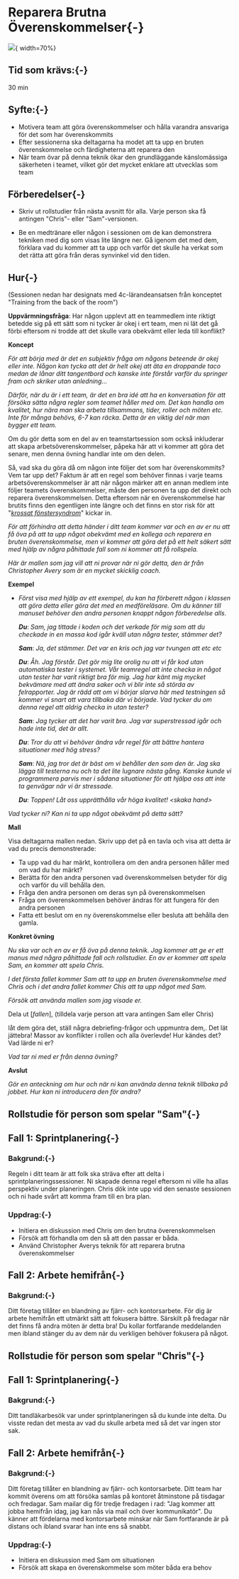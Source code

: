# Reparera Brutna Överenskommelser{-}
![](images/repairing-broken-agreement.png){ width=70%}

## Tid som krävs:{-}

30 min

## Syfte:{-}

- Motivera team att göra överenskommelser och hålla varandra ansvariga för det som har överenskommits
- Efter sessionerna ska deltagarna ha modet att ta upp en bruten överenskommelse och färdigheterna att reparera den
- När team övar på denna teknik ökar den grundläggande känslomässiga säkerheten i teamet, vilket gör det mycket enklare att utvecklas som team

## Förberedelser{-}

- Skriv ut rollstudier från nästa avsnitt för alla. Varje person ska få antingen "Chris"- eller "Sam"-versionen.

- Be en medtränare eller någon i sessionen om de kan demonstrera tekniken med dig som visas lite längre ner. Gå igenom det med dem, förklara vad du kommer att ta upp och varför det skulle ha verkat som det rätta att göra från deras synvinkel vid den tiden.

## Hur{-}

(Sessionen nedan har designats med 4c-lärandeansatsen från konceptet "Training from the back of the room")

**Uppvärmningsfråga**: Har någon upplevt att en teammedlem inte riktigt betedde sig på ett sätt som ni tycker är okej i ert team, men ni lät det gå förbi eftersom ni trodde att det skulle vara obekvämt eller leda till konflikt?

**Koncept**

*För att börja med är det en subjektiv fråga om någons beteende är okej eller inte. Någon kan tycka att det är helt okej att äta en droppande taco medan de lånar ditt tangentbord och kanske inte förstår varför du springer fram och skriker utan anledning...*

*Därför, när du är i ett team, är det en bra idé att ha en konversation för att försöka sätta några regler som teamet håller med om. Det kan handla om kvalitet, hur nära man ska arbeta tillsammans, tider, roller och möten etc. Inte för många behövs, 6-7 kan räcka. Detta är en viktig del när man bygger ett team.*

Om du gör detta som en del av en teamstartsession som också inkluderar att skapa arbetsöverenskommelser, påpeka här att vi kommer att göra det senare, men denna övning handlar inte om den delen.

Så, vad ska du göra då om någon inte följer det som har överenskommits? Vem tar upp det? Faktum är att en regel som behöver finnas i varje teams arbetsöverenskommelser är att när någon märker att en annan medlem inte följer teamets överenskommelser, måste den personen ta upp det direkt och reparera överenskommelsen. Detta eftersom när en överenskommelse har brutits finns den egentligen inte längre och det finns en stor risk för att "[*krossat fönstersyndrom*](https://whatis.techtarget.com/definition/broken-window-theory)" kickar in.

*För att förhindra att detta händer i ditt team kommer var och en av er nu att få öva på att ta upp något obekvämt med en kollega och reparera en bruten överenskommelse, men vi kommer att göra det på ett helt säkert sätt med hjälp av några påhittade fall som ni kommer att få rollspela.*

*Här är mallen som jag vill att ni provar när ni gör detta, den är från Christopher Avery som är en mycket skicklig coach.*

**Exempel**

- *Först visa med hjälp av ett exempel, du kan ha förberett någon i klassen att göra detta eller göra det med en medföreläsare. Om du känner till manuset behöver den andra personen knappt någon förberedelse alls.*

   ***Du***: *Sam, jag tittade i koden och det verkade för mig som att du checkade in en massa kod igår kväll utan några tester, stämmer det?*

   ***Sam***: *Ja, det stämmer. Det var en kris och jag var tvungen att etc etc*

   ***Du***: *Åh. Jag förstår. Det gör mig lite orolig nu att vi får kod utan automatiska tester i systemet. Vår teamregel att inte checka in något utan tester har varit riktigt bra för mig. Jag har känt mig mycket bekvämare med att ändra saker och vi blir inte så störda av felrapporter. Jag är rädd att om vi börjar slarva här med testningen så kommer vi snart att vara tillbaka där vi började. Vad tycker du om denna regel att aldrig checka in utan tester?*

   ***Sam***: *Jag tycker att det har varit bra. Jag var superstressad igår och hade inte tid, det är allt.*

   ***Du***: *Tror du att vi behöver ändra vår regel för att bättre hantera situationer med hög stress?*

   ***Sam***: *Nä, jag tror det är bäst om vi behåller den som den är. Jag ska lägga till testerna nu och ta det lite lugnare nästa gång. Kanske kunde vi programmera parvis mer i sådana situationer för att hjälpa oss att inte ta genvägar när vi är stressade.*

   ***Du***: *Toppen! Låt oss upprätthålla vår höga kvalitet! &lt;skaka hand&gt;*

*Vad tycker ni? Kan ni ta upp något obekvämt på detta sätt?*

**Mall**

Visa deltagarna mallen nedan. Skriv upp det på en tavla och visa att detta är vad du precis demonstrerade:

- Ta upp vad du har märkt, kontrollera om den andra personen håller med om vad du har märkt?
- Berätta för den andra personen vad överenskommelsen betyder för dig och varför du vill behålla den.
- Fråga den andra personen om deras syn på överenskommelsen
- Fråga om överenskommelsen behöver ändras för att fungera för den andra personen
- Fatta ett beslut om en ny överenskommelse eller besluta att behålla den gamla.

**Konkret övning**

*Nu ska var och en av er få öva på denna teknik. Jag kommer att ge er ett manus med några påhittade fall och rollstudier. En av er kommer att spela Sam, en kommer att spela Chris.*

*I det första fallet kommer Sam att ta upp en bruten överenskommelse med Chris och i det andra fallet kommer Chis att ta upp något med Sam.*

*Försök att använda mallen som jag visade er.*

Dela ut [*fallen*],
(tilldela varje person att vara antingen Sam eller Chris)

låt dem göra det, ställ några debriefing-frågor och uppmuntra dem,. Det lät jättebra! Massor av konflikter i rollen och alla överlevde! Hur kändes det? Vad lärde ni er?

*Vad tar ni med er från denna övning?*

**Avslut**

*Gör en anteckning om hur och när ni kan använda denna teknik tillbaka på jobbet. Hur kan ni introducera den för andra?*

## Rollstudie för person som spelar "Sam"{-}

## Fall 1: Sprintplanering{-}

### Bakgrund:{-}

Regeln i ditt team är att folk ska sträva efter att delta i sprintplaneringssessioner. Ni skapade denna regel eftersom ni ville ha allas perspektiv under planeringen. Chris dök inte upp vid den senaste sessionen och ni hade svårt att komma fram till en bra plan.

### Uppdrag:{-}

*   Initiera en diskussion med Chris om den brutna överenskommelsen
*   Försök att förhandla om den så att den passar er båda.
*   Använd Christopher Averys teknik för att reparera brutna överenskommelser


## Fall 2: Arbete hemifrån{-}

### Bakgrund:{-}

Ditt företag tillåter en blandning av fjärr- och kontorsarbete. För dig är arbete hemifrån ett utmärkt sätt att fokusera bättre. Särskilt på fredagar när det finns få andra möten är detta bra! Du kollar fortfarande meddelanden men ibland stänger du av dem när du verkligen behöver fokusera på något.


## Rollstudie för person som spelar "Chris"{-}

## Fall 1: Sprintplanering{-}

### Bakgrund:{-}

Ditt tandläkarbesök var under sprintplaneringen så du kunde inte delta. Du visste redan det mesta av
vad du skulle arbeta med så det var ingen stor sak.


## Fall 2: Arbete hemifrån{-}

### Bakgrund:{-}

Ditt företag tillåter en blandning av fjärr- och kontorsarbete. Ditt team har kommit överens om att försöka samlas på kontoret åtminstone på tisdagar och fredagar. Sam mailar dig för tredje fredagen i rad: "Jag kommer att jobba hemifrån idag, jag kan nås via mail och över kommunikatör". Du känner att fördelarna med kontorsarbete minskar när Sam fortfarande är på distans och ibland svarar han inte ens så snabbt.

### Uppdrag:{-}

*   Initiera en diskussion med Sam om situationen
*   Försök att skapa en överenskommelse som möter båda era behov
